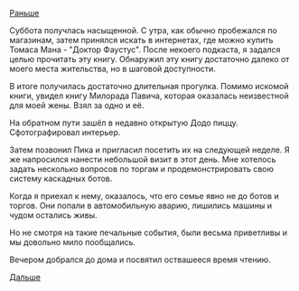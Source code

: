 [Раньше](2018.06.15.md)

Суббота получлась насыщенной.
С утра, как обычно пробежался по магазинам, затем принялся искать в интернетах, где можно купить Томаса Мана - "Доктор Фаустус".
После некоего подкаста, я задался целью прочитать эту книгу.
Обнаружил эту книгу достаточно далеко от моего места жительства, но в шаговой доступности.

В итоге получилась достаточно длительная прогулка. Помимо искомой книги, увидел книгу Милорада Павича, которая оказалась неизвестной для моей жены. Взял за одно и её.

На обратном пути зашёл в недавно открытую Додо пиццу. Сфотографировал интерьер.

Затем позвонил Пика и пригласил посетить их на следующей неделе.
Я же напросился нанести небольшой визит в этот день. Мне хотелось задать несколько вопросов по торгам и продемонстрировать свою систему каскадных ботов.

Когда я приехал к нему, оказалось, что его семье явно не до ботов и торгов. Они попали в автомобильную аварию, лишились машины и чудом остались живы.

Но не смотря на такие печальные события, были весьма приветливы и мы довольно мило пообщались.

Вечером добрался до дома и посвятил оствашееся время чтению.

[Дальше](2018.06.17.md)